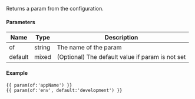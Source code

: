 Returns a param from the configuration.

#### Parameters

| Name | Type | Description
| ---- | ---- | -----------
| of | string | The name of the param
| default | mixed | (Optional) The default value if param is not set

#### Example

```
{{ param(of:'appName') }}
{{ param(of:'env', default:'development') }}
```